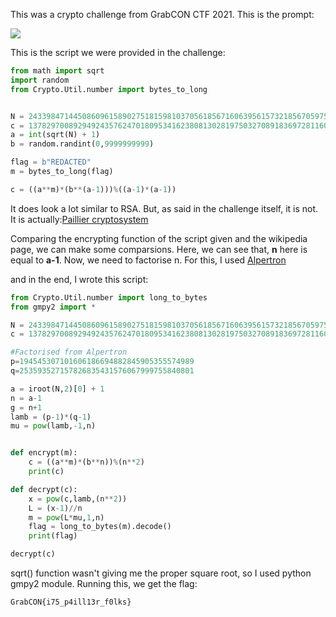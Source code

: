 This was a crypto challenge from GrabCON CTF 2021. This is the prompt:

![](images/NotRSA.png)

This is the script we were provided in the challenge:

```python
from math import sqrt
import random
from Crypto.Util.number import bytes_to_long


N = 2433984714450860961589027518159810370561856716063956157321856705975948489337570445957833120668443867975490363019335530343179129689501017626817947777263721
c = 1378297008929492435762470180953416238081302819750327089183697281160938504327642742017058360280755400054663296904328307673692314945545918393502459480987913
a = int(sqrt(N) + 1)
b = random.randint(0,9999999999)

flag = b"REDACTED"
m = bytes_to_long(flag)

c = ((a**m)*(b**(a-1)))%((a-1)*(a-1))
```

It does look a lot similar to RSA. But, as said in the challenge itself, it is not. It is actually:[Paillier cryptosystem](https://en.wikipedia.org/wiki/Paillier_cryptosystem)

Comparing the encrypting function of the script given and the wikipedia page, we can make some comparsions. Here, we can see that, **n** here is equal to **a-1**. Now, we need to factorise n. For this, I used [Alpertron](https://www.alpertron.com.ar/ECM.HTM)

and in the end, I wrote this script:

```python
from Crypto.Util.number import long_to_bytes
from gmpy2 import *

N = 2433984714450860961589027518159810370561856716063956157321856705975948489337570445957833120668443867975490363019335530343179129689501017626817947777263721
c = 1378297008929492435762470180953416238081302819750327089183697281160938504327642742017058360280755400054663296904328307673692314945545918393502459480987913

#Factorised from Alpertron
p=194545307101606186694882845905355574989
q=253593527157826835431576067999755840801

a = iroot(N,2)[0] + 1
n = a-1
g = n+1
lamb = (p-1)*(q-1)
mu = pow(lamb,-1,n)


def encrypt(m):
    c = ((a**m)*(b**n))%(n**2)
    print(c)

def decrypt(c):
    x = pow(c,lamb,(n**2))
    L = (x-1)//n
    m = pow(L*mu,1,n)
    flag = long_to_bytes(m).decode()
    print(flag)

decrypt(c)
```

sqrt() function wasn't giving me the proper square root, so I used python gmpy2 module.
Running this, we get the flag:
```
GrabCON{i75_p4ill13r_f0lks}
```